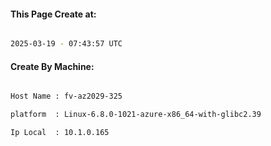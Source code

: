 
   
#### This Page Create at:

```bash

2025-03-19 - 07:43:57 UTC

```

#### Create By Machine:

```bash

Host Name : fv-az2029-325

platform  : Linux-6.8.0-1021-azure-x86_64-with-glibc2.39

Ip Local  : 10.1.0.165

```

